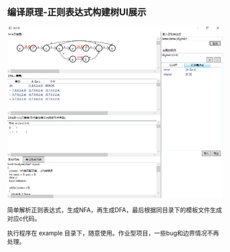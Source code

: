 ## 编译原理-正则表达式构建树UI展示

<img src="./image/program.png">

简单解析正则表达式，生成NFA，再生成DFA，最后根据同目录下的模板文件生成对应c代码。

执行程序在 example 目录下，随意使用。作业型项目，一些bug和边界情况不再处理。